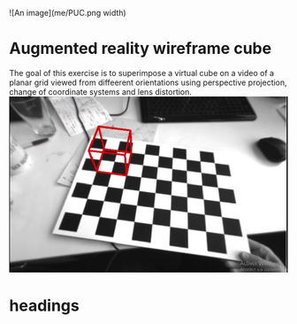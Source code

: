 ![An image](me/PUC.png width) <!-- .element height="50%" width="50%" -->
# Augmented reality wireframe cube
The goal of this exercise is to superimpose a virtual cube on a video of a planar grid viewed from diffeerent orientations using perspective projection, change of coordinate systems and lens distortion.
![](me/W1AR.png)<!-- .element height="50%" width="50%" -->
# headings
